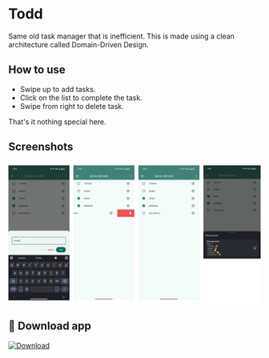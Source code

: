 # Todd
Same old task manager that is inefficient.
This is made using a clean architecture called Domain-Driven Design.

## How to use
- Swipe up to add tasks.
- Click on the list to complete the task.
- Swipe from right to delete task.

That's it nothing special here.

## Screenshots
![Showcase app](assets/todd.webp)

## 📱 Download app

[![Download](https://img.shields.io/badge/Download-APK-blue)](https://github.com/unknown009d/todo/releases/download/v1.0/app-profile.apk)

